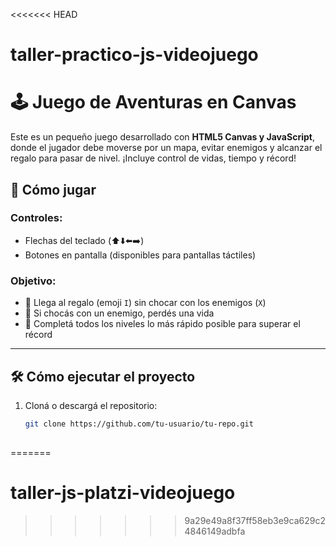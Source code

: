 <<<<<<< HEAD
# taller-practico-js-videojuego
# 🕹️ Juego de Aventuras en Canvas

Este es un pequeño juego desarrollado con **HTML5 Canvas y JavaScript**, donde el jugador debe moverse por un mapa, evitar enemigos y alcanzar el regalo para pasar de nivel. ¡Incluye control de vidas, tiempo y récord!

## 🚀 Cómo jugar

### Controles:
- Flechas del teclado (⬆️⬇️⬅️➡️)
- Botones en pantalla (disponibles para pantallas táctiles)

### Objetivo:
- 💝 Llega al regalo (emoji `I`) sin chocar con los enemigos (`X`)
- 🧡 Si chocás con un enemigo, perdés una vida
- 🧠 Completá todos los niveles lo más rápido posible para superar el récord

---

## 🛠️ Cómo ejecutar el proyecto

1. Cloná o descargá el repositorio:
   ```bash
   git clone https://github.com/tu-usuario/tu-repo.git
 
=======
# taller-js-platzi-videojuego
>>>>>>> 9a29e49a8f37ff58eb3e9ca629c24846149adbfa
